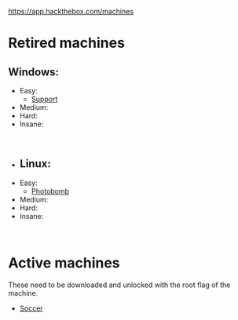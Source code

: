 https://app.hackthebox.com/machines

# Retired machines

## Windows:
* Easy:
  * [Support](https://github.com/Arcsin00/HTB-Walkthroughs/blob/main/Support.md)
* Medium:
* Hard:
* Insane:

<br>

* ## Linux:
* Easy:
  * [Photobomb](https://github.com/Arcsin00/HTB-Walkthroughs/blob/main/Photobomb.md)
* Medium:
* Hard:
* Insane:

<br>

# Active machines
These need to be downloaded and unlocked with the root flag of the machine.
* [Soccer](https://github.com/Arcsin00/HTB-Walkthroughs/blob/main/Soccer.pdf)
